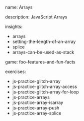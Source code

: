 name: Arrays

description: JavaScript Arrays

insights:
  - arrays
  - setting-the-length-of-an-array
  - splice
  - arrays-can-be-used-as-stack

game: foo-features-and-fun-facts

exercises:
  - js-practice-glitch-array
  - js-practice-glitch-array-access
  - js-practice-glitch-array-for-loop
  - js-practice-arrays
  - js-practice-array-isarray
  - js-practice-array-push
  - js-practice-array-splice
